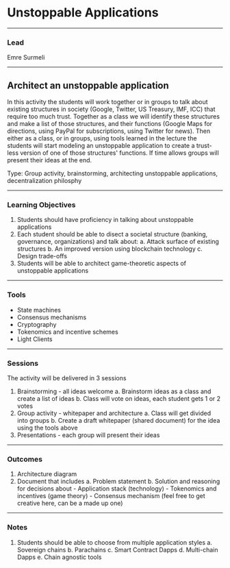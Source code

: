 # Unstoppable Applications

---

### Lead

Emre Surmeli

---

## Architect an unstoppable application

In this activity the students will work together or in groups to talk about existing structures in society (Google, Twitter, US Treasury, IMF, ICC) that require too much trust. 
Together as a class we will identify these structures and make a list of those structures, and their functions (Google Maps for directions, using PayPal for subscriptions, using Twitter for news). 
Then either as a class, or in groups, using tools learned in the lecture
the students will start modeling an unstoppable application to create a trust-less version of one of those structures' functions. 
If time allows groups will present their ideas at the end.

Type: Group activity, brainstorming, architecting unstoppable applications, decentralization philosphy

---

### Learning Objectives

1. Students should have proficiency in talking about unstoppable applications
2. Each student should be able to disect a societal structure (banking, governance, organizations) and talk about:
    a. Attack surface of existing structures
    b. An improved version using blockchain technology
    c. Design trade-offs
3. Students will be able to architect game-theoretic aspects of unstoppable applications

---

### Tools

- State machines
- Consensus mechanisms
- Cryptography
- Tokenomics and incentive schemes
- Light Clients

---

### Sessions

The activity will be delivered in 3 sessions

1. Brainstorming - all ideas welcome
    a. Brainstorm ideas as a class and create a list of ideas
    b. Class will vote on ideas, each student gets 1 or 2 votes
2. Group activity - whitepaper and architecture
    a. Class will get divided into groups
    b. Create a draft whitepaper (shared document) for the idea using the tools above
3. Presentations - each group will present their ideas

---

### Outcomes

1. Architecture diagram
2. Document that includes
    a. Problem statement
    b. Solution and reasoning for decisions about
        - Application stack (technology)
        - Tokenomics and incentives (game theory)
        - Consensus mechanism (feel free to get creative here, can be a made up one)

---

### Notes

1. Students should be able to choose from multiple application styles
    a. Sovereign chains
    b. Parachains
    c. Smart Contract Dapps
    d. Multi-chain Dapps
    e. Chain agnostic tools